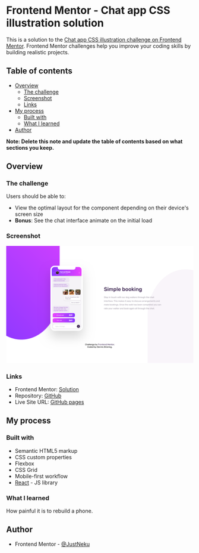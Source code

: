 # Frontend Mentor - Chat app CSS illustration solution

This is a solution to the [Chat app CSS illustration challenge on Frontend Mentor](https://www.frontendmentor.io/challenges/chat-app-css-illustration-O5auMkFqY). Frontend Mentor challenges help you improve your coding skills by building realistic projects. 

## Table of contents

- [Overview](#overview)
  - [The challenge](#the-challenge)
  - [Screenshot](#screenshot)
  - [Links](#links)
- [My process](#my-process)
  - [Built with](#built-with)
  - [What I learned](#what-i-learned)
- [Author](#author)

**Note: Delete this note and update the table of contents based on what sections you keep.**

## Overview

### The challenge

Users should be able to:

- View the optimal layout for the component depending on their device's screen size
- **Bonus**: See the chat interface animate on the initial load

### Screenshot

![](./screenshot.png)

### Links

- Frontend Mentor: [Solution](https://www.frontendmentor.io/solutions/chap-app-illustration-uUr9dXKYGS)
- Repository: [GitHub](https://github.com/JustNeku/chat-app-illustration)
- Live Site URL: [GitHub pages](https://justneku.github.io/chat-app-illustration/)

## My process

### Built with

- Semantic HTML5 markup
- CSS custom properties
- Flexbox
- CSS Grid
- Mobile-first workflow
- [React](https://reactjs.org/) - JS library

### What I learned

How painful it is to rebuild a phone.


## Author

- Frontend Mentor - [@JustNeku](https://www.frontendmentor.io/profile/JustNeku)